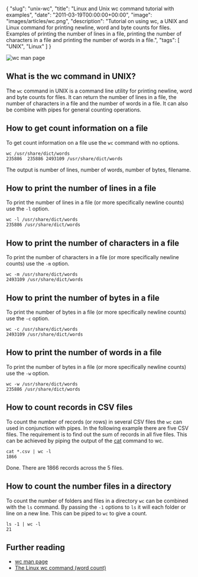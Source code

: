 {
  "slug": "unix-wc",
  "title": "Linux and Unix wc command tutorial with examples",
  "date": "2011-03-19T00:00:00+00:00",
  "image": "images/articles/wc.png",
  "description": "Tutorial on using wc, a UNIX and Linux command for printing newline, word and byte counts for files. Examples of printing the number of lines in a file, printing the number of characters in a file and printing the number of words in a file.",
  "tags": [
    "UNIX",
    "Linux"
  ]
}

![wc man page][3]

## What is the wc command in UNIX?

The `wc` command in UNIX is a command line utility for printing newline, word and byte counts for files. It can return the number of lines in a file, the number of characters in a file and the number of words in a file. It can also be combine with pipes for general counting operations. 

## How to get count information on a file

To get count information on a file use the `wc` command with no options.

    wc /usr/share/dict/words
    235886  235886 2493109 /usr/share/dict/words

The output is number of lines, number of words, number of bytes, filename.

## How to print the number of lines in a file

To print the number of lines in a file (or more specifically newline counts) use the `-l` option.

    wc -l /usr/share/dict/words
    235886 /usr/share/dict/words

## How to print the number of characters in a file

To print the number of characters in a file (or more specifically newline counts) use the `-m` option.

    wc -m /usr/share/dict/words
    2493109 /usr/share/dict/words

## How to print the number of bytes in a file

To print the number of bytes in a file (or more specifically newline counts) use the `-c` option.

    wc -c /usr/share/dict/words
    2493109 /usr/share/dict/words

## How to print the number of words in a file

To print the number of bytes in a file (or more specifically newline counts) use the `-w` option.

    wc -w /usr/share/dict/words
    235886 /usr/share/dict/words

## How to count records in CSV files

To count the number of records (or rows) in several CSV files the `wc` can used in conjunction with pipes.
In the following example there are five CSV files. The requirement is to find out the sum of records in all five files. This can be achieved by piping the output of the [cat][2] command to wc.

    cat *.csv | wc -l 
    1866

Done. There are 1866 records across the 5 files.

## How to count the number files in a directory 

To count the number of folders and files in a directory `wc` can be combined with the `ls` command. By passing the `-1` options to `ls` it will each folder or line on a new line. This can be piped to `wc` to give a count. 

    ls -1 | wc -l
    21

## Further reading

* [wc man page][1]
* [The Linux wc command (word count)][2]

[1]: http://linux.die.net/man/1/wc
[2]: http://alvinalexander.com/unix/edu/examples/wc.shtml
[3]: /images/articles/wc.png

